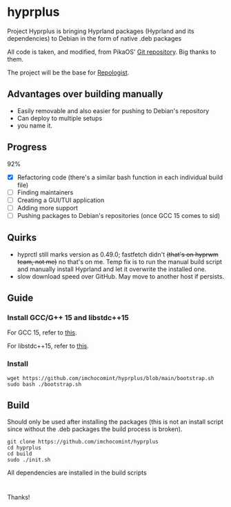 # hyprplus
Project Hyprplus is bringing Hyprland packages (Hyprland and its dependencies) to Debian in the form of native .deb packages

All code is taken, and modified, from PikaOS' [Git repository](https://git.pika-os.com/explore/repos). Big thanks to them.

The project will be the base for [Repologist](https://worktree.ca/meowniverse/repologist).

## Advantages over building manually
- Easily removable and also easier for pushing to Debian's repository
- Can deploy to multiple setups
- you name it.

## Progress
92%
- [x] Refactoring code (there's a similar bash function in each individual build file)
- [ ] Finding maintainers
- [ ] Creating a GUI/TUI application
- [ ] Adding more support
- [ ] Pushing packages to Debian's repositories (once GCC 15 comes to sid)

## Quirks
- hyprctl still marks version as 0.49.0; fastfetch didn't ~~(that's on hyprwm team, not me)~~ no that's on me. Temp fix is to run the manual build script and manually install Hyprland and let it overwrite the installed one.
- slow download speed over GitHub. May move to another host if persists.

## Guide
### Install GCC/G++ 15 and libstdc++15
For GCC 15, refer to [this](https://github.com/imchocomint/Hyprbian#install-gcc-15-not-applicable-to-experimental).

For libstdc++15, refer to [this](https://github.com/imchocomint/Hyprbian#install-libstdc15).

### Install
```
wget https://github.com/imchocomint/hyprplus/blob/main/bootstrap.sh
sudo bash ./bootstrap.sh
```

## Build
Should only be used after installing the packages (this is not an install script since without the .deb packages the build process is broken).
```
git clone https://github.com/imchocomint/hyprplus
cd hyprplus
cd build
sudo ./init.sh
```
All dependencies are installed in the build scripts
#
Thanks!
